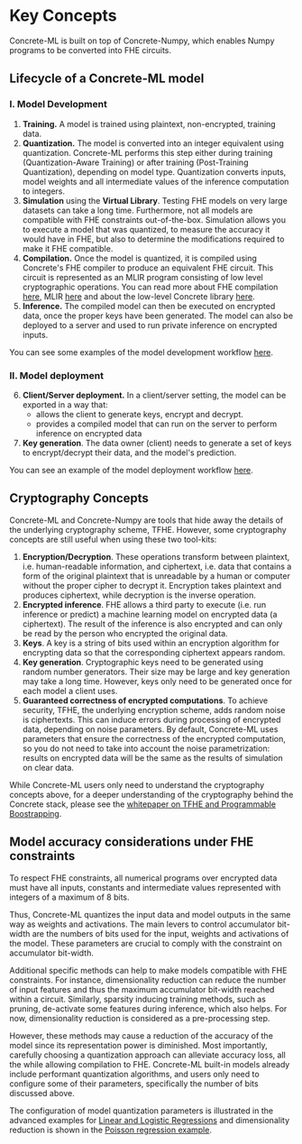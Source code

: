 # Key Concepts

Concrete-ML is built on top of Concrete-Numpy, which enables Numpy programs to be converted into FHE circuits.

## Lifecycle of a Concrete-ML model

### I. Model Development

1. **Training.** A model is trained using plaintext, non-encrypted, training data.
1. **Quantization.** The model is converted into an integer equivalent using quantization. Concrete-ML performs this step  either during training (Quantization-Aware Training) or after training (Post-Training Quantization), depending on model type. Quantization converts inputs, model weights and all intermediate values of the inference computation to integers.
1. **Simulation** using the **Virtual Library**. Testing FHE models on very large datasets can take a long time. Furthermore, not all models are compatible with FHE constraints out-of-the-box. Simulation allows you to execute a model that was quantized, to measure the accuracy it would have in FHE, but also to determine the modifications required to make it FHE compatible.
1. **Compilation.** Once the model is quantized, it is compiled using Concrete's FHE compiler to produce an equivalent FHE circuit. This circuit is represented as an MLIR program consisting of low level cryptographic operations. You can read more about FHE compilation [here](../advanced-topics/compilation.md), MLIR [here](https://mlir.llvm.org/) and about the low-level Concrete library [here](https://docs.zama.ai/concrete-core).
1. **Inference.** The compiled model can then be executed on encrypted data, once the proper keys have been generated. The model can also be deployed to a server and used to run private inference on encrypted inputs.

You can see some examples of the model development workflow [here](../built-in-models/ml_examples.md).

### II. Model deployment

6. **Client/Server deployment.** In a client/server setting, the model can be exported in a way that:
   - allows the client to generate keys, encrypt and decrypt.
   - provides a compiled model that can run on the server to perform inference on encrypted data
1. **Key generation**. The data owner (client) needs to generate a set of keys to encrypt/decrypt their data, and the model's prediction.

You can see an example of the model deployment workflow [here](https://github.com/zama-ai/concrete-ml/blob/release/0.3.x/docs/advanced_examples/ClientServer.ipynb).

## Cryptography Concepts

Concrete-ML and Concrete-Numpy are tools that hide away the details of the underlying cryptography scheme, TFHE. However, some cryptography concepts are still useful when using these two tool-kits:

1. **Encryption/Decryption**. These operations transform between plaintext, i.e. human-readable information, and  ciphertext, i.e. data that contains a form of the original plaintext that is unreadable by a human or computer without the proper cipher to decrypt it. Encryption takes plaintext and produces ciphertext, while decryption is the inverse operation.
1. **Encrypted inference**. FHE allows a third party to execute (i.e. run inference or predict) a machine learning model on encrypted data (a ciphertext). The result of the inference is also encrypted and can only be read by the person who encrypted the original data.
1. **Keys**. A key is a string of bits used within an encryption algorithm for encrypting data so that the corresponding ciphertext appears random.
1. **Key generation**. Cryptographic keys need to be generated using random number generators. Their size may be large and key generation may take a long time. However, keys only need to be generated once for each model a client uses.
1. **Guaranteed correctness of encrypted computations**. To achieve security, TFHE, the underlying encryption scheme, adds random noise is ciphertexts. This can induce errors during processing of encrypted data, depending on noise parameters. By default, Concrete-ML uses parameters that ensure the correctness of the encrypted computation, so you do not need to take into account the noise parametrization:  results on encrypted data will be the same as the results of simulation on clear data.

While Concrete-ML users only need to understand the cryptography concepts above, for a deeper understanding of the cryptography
behind the Concrete stack, please see the [whitepaper on TFHE and Programmable Boostrapping](https://whitepaper.zama.ai/).

## Model accuracy considerations under FHE constraints

To respect FHE constraints, all numerical programs over encrypted data must have all inputs, constants and intermediate values represented with integers of a maximum of 8 bits.

Thus, Concrete-ML quantizes the input data and model outputs  in the same way as weights and activations. The main levers to control accumulator bit-width are the numbers of bits used for the input, weights and activations of the model. These parameters are crucial to comply with the constraint on accumulator bit-width.

Additional specific methods can help to make models compatible with FHE constraints. For instance, dimensionality reduction can reduce the number of input features and thus the maximum accumulator bit-width reached within a circuit. Similarly, sparsity inducing training methods, such as pruning, de-activate some features during inference, which also helps. For now, dimensionality reduction is considered as a pre-processing step.

However, these methods may cause a reduction of the accuracy of the model since its representation power is diminished. Most importantly, carefully choosing a quantization approach can alleviate accuracy loss, all the while allowing compilation to FHE. Concrete-ML built-in models already include performant quantization algorithms, and users only need to configure some of their parameters, specifically the number of bits discussed above.

The configuration of model quantization parameters is illustrated in the advanced examples for [Linear and Logistic Regressions](../built-in-models/ml_examples.md) and dimensionality reduction is shown in the [Poisson regression example](https://github.com/zama-ai/concrete-ml/blob/release/0.3.x/docs/advanced_examples/PoissonRegression.ipynb).

